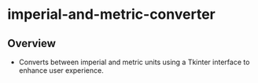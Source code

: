 # imperial-and-metric-converter

## Overview

* Converts between imperial and metric units using a Tkinter interface to enhance user experience.
